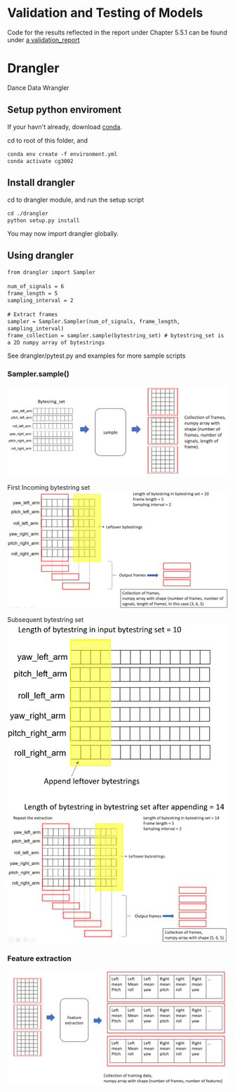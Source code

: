 # Validation and Testing of Models
Code for the results reflected in the report under Chapter 5.5.1 can be found under [a validation_report](validation_report)

# Drangler
Dance Data Wrangler

## Setup python enviroment
If your havn't already, download <a href="https://conda.io/en/latest/miniconda.html">conda</a>.

cd to root of this folder, and 
```
conda env create -f environment.yml
conda activate cg3002
```

## Install drangler
cd to drangler module, and run the setup script
```
cd ./drangler
python setup.py install
```
You may now import drangler globally.

## Using drangler

```
from drangler import Sampler

num_of_signals = 6
frame_length = 5
sampling_interval = 2

# Extract frames
sampler = Sampler.Sampler(num_of_signals, frame_length, sampling_interval)
frame_collection = sampler.sample(bytestring_set) # bytestring_set is a 2D numpy array of bytestrings 
```
See drangler/pytest.py and examples for more sample scripts

### Sampler.sample()
![alt text](./img/1.PNG)

First Incoming bytestring set
![alt text](./img/2.PNG)

Subsequent bytestring set
![alt text](./img/3.PNG)
![alt text](./img/4.PNG)

### Feature extraction 
![alt text](./img/5.PNG)
